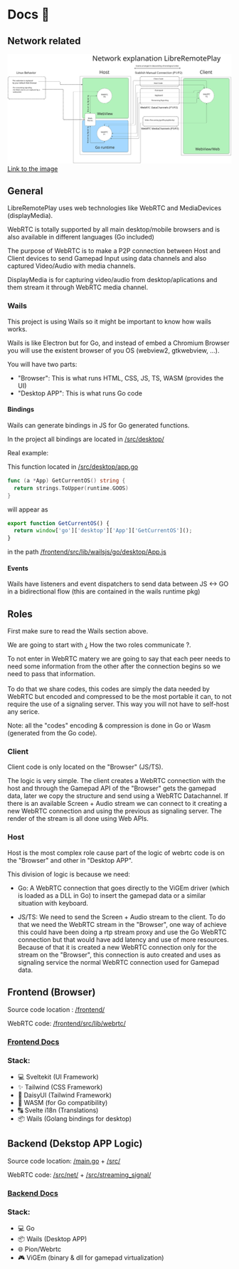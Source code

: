 # Docs 📘

## Network related

![Network exaplanation](./network_explanation_diagram.svg)
[Link to the image](./network_explanation_diagram.svg)

## General 

LibreRemotePlay uses web technologies like WebRTC and MediaDevices (displayMedia).

WebRTC is totally supported by all main desktop/mobile browsers and is also available in different languages (Go included)

The purpose of WebRTC is to make a P2P connection between Host and Client devices to send Gamepad Input using data channels and also captured Video/Audio with media channels. 

DisplayMedia is for capturing video/audio from desktop/aplications and them stream it through WebRTC media channel.

### Wails 

This project is using Wails so it might be important to know how wails works.

Wails is like Electron but for Go, and instead of embed a Chromium Browser you will use the existent browser of you OS (webview2, gtkwebview, ...). 

You will have two parts:
- "Browser":
  This is what runs HTML, CSS, JS, TS, WASM (provides the UI)
- "Desktop APP":
  This is what runs Go code

#### Bindings

Wails can generate bindings in JS for Go generated functions. <br>

In the project all bindings are located in [/src/desktop/](../src/desktop/)

Real example:

This function located in [/src/desktop/app.go](../src/desktop/app.go)

```go
func (a *App) GetCurrentOS() string {
  return strings.ToUpper(runtime.GOOS)
}
```
will appear as

```js
export function GetCurrentOS() {
  return window['go']['desktop']['App']['GetCurrentOS']();
}
```

in the path [/frontend/src/lib/wailsjs/go/desktop/App.js](../frontend/src/lib/wailsjs/go/desktop/App.js)

#### Events

Wails have listeners and event dispatchers to send data between JS <-> GO in a bidirectional flow (this are contained in the wails runtime pkg)

## Roles

First make sure to read the Wails section above.

We are going to start with ¿ How the two roles communicate ?.

To not enter in WebRTC matery we are going to say that each peer needs to need some information from the other after the connection begins so we need to pass that information.<br><br>
To do that we share codes, this codes are simply the data needed by WebRTC but encoded and compressed to be the most portable it can, to not require the use of a signaling server. This way you will not have to self-host any serice.

Note: all the "codes" encoding & compression is done in Go or Wasm (generated from the Go code).

### Client

Client code is only located on the "Browser" (JS/TS).

The logic is very simple. The client creates a WebRTC connection with the host and through the Gamepad API of the "Browser" gets the gamepad data, later we copy the structure and send using a WebRTC Datachannel.
If there is an available Screen + Audio stream we can connect to it creating a new WebRTC connection and using the previous as signaling server. The render of the stream is all done using Web APIs.

### Host

Host is the most complex role cause part of the logic of webrtc code is on the "Browser" and other in "Desktop APP".

This division of logic is because we need:
  - Go: A WebRTC connection that goes directly to the ViGEm driver (which is loaded as a DLL in Go) to insert the gamepad data or a similar situation with keyboard.

  - JS/TS: We need to send the Screen + Audio stream to the client. To do that we need the WebRTC stream in the "Browser", one way of achieve this could have been doing a rtp stream proxy and use the Go WebRTC connection but that would have add latency and use of more resources. Because of that it is created a new WebRTC connection only for the stream on the "Browser", this connection is auto created and uses as signaling service the normal WebRTC connection used for Gamepad data.


## Frontend (Browser)

Source code location : [/frontend/](../frontend)

WebRTC code: [/frontend/src/lib/webrtc/](../frontend/src/lib/webrtc)

### [Frontend Docs](./FRONTEND.md)

### Stack:

- 💻 Sveltekit  (UI Framework)
- ✨ Tailwind  (CSS Framework)
- 💅 DaisyUI  (Tailwind Framework)
- 🔢 WASM (for Go compatibility) 
- 🔠 Svelte i18n (Translations) 
- 📦 Wails (Golang bindings for desktop)

## Backend (Dekstop APP Logic)

Source code location: [/main.go](../main.go) + [/src/](../src)

WebRTC code: [/src/net/](../src/net) + [/src/streaming_signal/](../src/streaming_signal/)

### [Backend Docs](./BACKEND.md)

### Stack:

- 💻 Go
- 📦 Wails (Desktop APP)
- 🌐 Pion/Webrtc
- 🎮 ViGEm (binary & dll for gamepad virtualization)